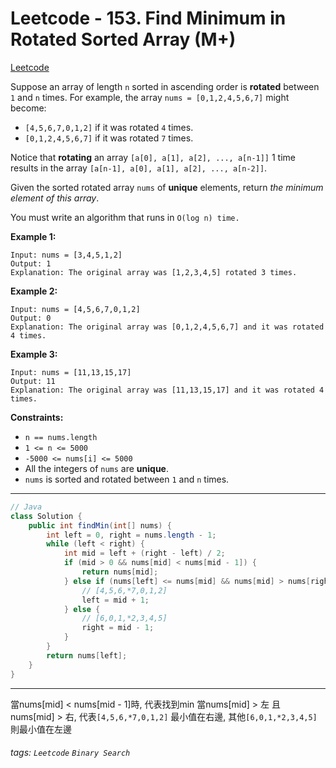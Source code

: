 # Leetcode - 153. Find Minimum in Rotated Sorted Array (M+)

[Leetcode](https://leetcode.com/problems/find-minimum-in-rotated-sorted-array/discussion/)

Suppose an array of length `n` sorted in ascending order is **rotated** between `1` and `n` times. For example, the array `nums = [0,1,2,4,5,6,7]` might become:

-   `[4,5,6,7,0,1,2]` if it was rotated `4` times.
-   `[0,1,2,4,5,6,7]` if it was rotated `7` times.

Notice that **rotating** an array `[a[0], a[1], a[2], ..., a[n-1]]` 1 time results in the array `[a[n-1], a[0], a[1], a[2], ..., a[n-2]]`.

Given the sorted rotated array `nums` of **unique** elements, return _the minimum element of this array_.

You must write an algorithm that runs in `O(log n) time.`

**Example 1:**
```
Input: nums = [3,4,5,1,2]
Output: 1
Explanation: The original array was [1,2,3,4,5] rotated 3 times.
```
**Example 2:**
```
Input: nums = [4,5,6,7,0,1,2]
Output: 0
Explanation: The original array was [0,1,2,4,5,6,7] and it was rotated 4 times.
```
**Example 3:**
```
Input: nums = [11,13,15,17]
Output: 11
Explanation: The original array was [11,13,15,17] and it was rotated 4 times. 
```
**Constraints:**

-   `n == nums.length`
-   `1 <= n <= 5000`
-   `-5000 <= nums[i] <= 5000`
-   All the integers of `nums` are **unique**.
-   `nums` is sorted and rotated between `1` and `n` times.

---

```java
// Java
class Solution {
    public int findMin(int[] nums) {
        int left = 0, right = nums.length - 1;
        while (left < right) {
            int mid = left + (right - left) / 2;
            if (mid > 0 && nums[mid] < nums[mid - 1]) {
                return nums[mid];
            } else if (nums[left] <= nums[mid] && nums[mid] > nums[right]) {
                // [4,5,6,*7,0,1,2]
                left = mid + 1;
            } else {
                // [6,0,1,*2,3,4,5]
                right = mid - 1;
            }
        }
        return nums[left];
    }
}
```

---

當nums[mid] < nums[mid - 1]時, 代表找到min
當nums[mid] > 左 且 nums[mid] > 右, 代表`[4,5,6,*7,0,1,2]` 最小值在右邊,
其他`[6,0,1,*2,3,4,5]` 則最小值在左邊



###### tags: `Leetcode` `Binary Search`

